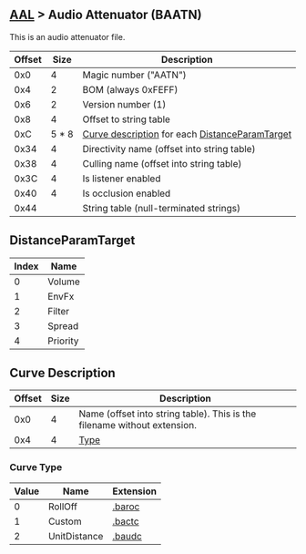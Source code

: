 ## [AAL](../../formats.md#aal) > Audio Attenuator (BAATN)

This is an audio attenuator file.

| Offset | Size | Description |
| --- | --- | --- |
| 0x0 | 4 | Magic number ("AATN") |
| 0x4 | 2 | BOM (always 0xFEFF) |
| 0x6 | 2 | Version number (1) |
| 0x8 | 4 | Offset to string table |
| 0xC | 5 * 8 | [Curve description](#curve-description) for each [DistanceParamTarget](#distanceparamtarget) |
| 0x34 | 4 | Directivity name (offset into string table) |
| 0x38 | 4 | Culling name (offset into string table) |
| 0x3C | 4 | Is listener enabled |
| 0x40 | 4 | Is occlusion enabled |
| 0x44 | | String table (null-terminated strings) |

## DistanceParamTarget
| Index | Name |
| --- | --- |
| 0 | Volume |
| 1 | EnvFx |
| 2 | Filter |
| 3 | Spread |
| 4 | Priority |

## Curve Description
| Offset | Size | Description |
| --- | --- | --- |
| 0x0 | 4 | Name (offset into string table). This is the filename without extension. |
| 0x4 | 4 | [Type](#curve-type) |

### Curve Type
| Value | Name | Extension |
| --- | --- | --- |
| 0 | RollOff | [.baroc](./baroc.md) |
| 1 | Custom | [.bactc](./bactc.md) |
| 2 | UnitDistance | [.baudc](./baudc.md) |